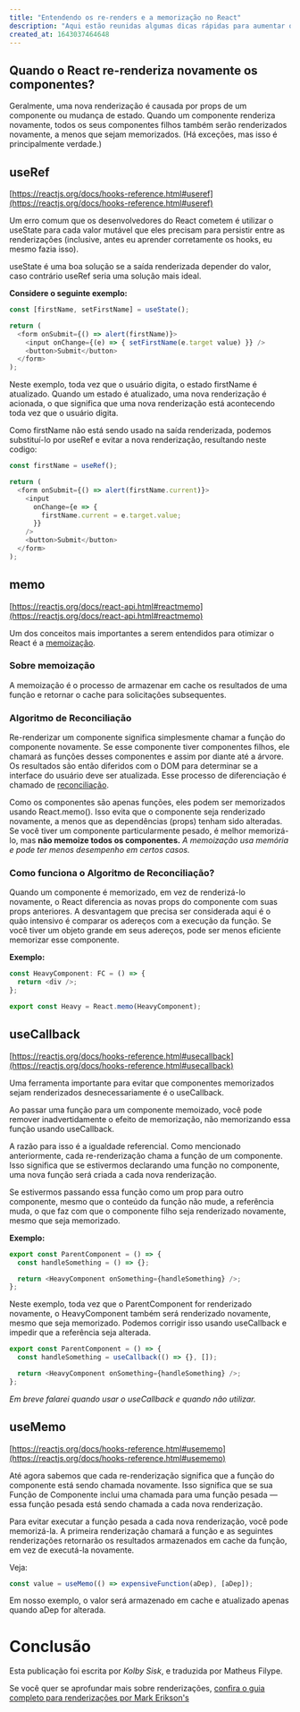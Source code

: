 ```yaml
---
title: "Entendendo os re-renders e a memorização no React"
description: "Aqui estão reunidas algumas dicas rápidas para aumentar o desempenho em seu aplicativo React, entendendo a re-renderização e a memorização."
created_at: 1643037464648
---
```


## Quando o React re-renderiza novamente os componentes?

Geralmente, uma nova renderização é causada por props de um componente ou mudança de estado. Quando um componente renderiza novamente, todos os seus componentes filhos também serão renderizados novamente, a menos que sejam memorizados. (Há exceções, mas isso é principalmente verdade.)

## useRef

[https://reactjs.org/docs/hooks-reference.html#useref](https://reactjs.org/docs/hooks-reference.html#useref)

Um erro comum que os desenvolvedores do React cometem é utilizar o useState para cada valor mutável que eles precisam para persistir entre as renderizações (inclusive, antes eu aprender corretamente os hooks, eu mesmo fazia isso).

useState é uma boa solução se a saída renderizada depender do valor, caso contrário useRef seria uma solução mais ideal.

**Considere o seguinte exemplo:**

```javascript
const [firstName, setFirstName] = useState();

return (
  <form onSubmit={() => alert(firstName)}>
    <input onChange={(e) => { setFirstName(e.target value) }} />
    <button>Submit</button>
  </form>
);
```

Neste exemplo, toda vez que o usuário digita, o estado firstName é atualizado. Quando um estado é atualizado, uma nova renderização é acionada, o que significa que uma nova renderização está acontecendo toda vez que o usuário digita.

Como firstName não está sendo usado na saída renderizada, podemos substituí-lo por useRef e evitar a nova renderização, resultando neste codigo:

```javascript
const firstName = useRef();

return (
  <form onSubmit={() => alert(firstName.current)}>
    <input
      onChange={e => {
        firstName.current = e.target.value;
      }}
    />
    <button>Submit</button>
  </form>
);
```

## memo

[https://reactjs.org/docs/react-api.html#reactmemo](https://reactjs.org/docs/react-api.html#reactmemo)

Um dos conceitos mais importantes a serem entendidos para otimizar o React é a [memoização](https://en.wikipedia.org/wiki/Memoization).

### Sobre memoização

A memoização é o processo de armazenar em cache os resultados de uma função e retornar o cache para solicitações subsequentes.

### Algoritmo de Reconciliação

Re-renderizar um componente significa simplesmente chamar a função do componente novamente. Se esse componente tiver componentes filhos, ele chamará as funções desses componentes e assim por diante até a árvore. Os resultados são então diferidos com o DOM para determinar se a interface do usuário deve ser atualizada. Esse processo de diferenciação é chamado de [reconciliação](https://reactjs.org/docs/reconciliation.html).

Como os componentes são apenas funções, eles podem ser memorizados usando React.memo(). Isso evita que o componente seja renderizado novamente, a menos que as dependências (props) tenham sido alteradas. Se você tiver um componente particularmente pesado, é melhor memorizá-lo, mas **não memoize todos os componentes.**
_A memoização usa memória e pode ter menos desempenho em certos casos._

### Como funciona o Algoritmo de Reconciliação?

Quando um componente é memorizado, em vez de renderizá-lo novamente, o React diferencia as novas props do componente com suas props anteriores. A desvantagem que precisa ser considerada aqui é o quão intensivo é comparar os adereços com a execução da função. Se você tiver um objeto grande em seus adereços, pode ser menos eficiente memorizar esse componente.

**Exemplo:**

```javascript
const HeavyComponent: FC = () => {
  return <div />;
};

export const Heavy = React.memo(HeavyComponent);
```

## useCallback

[https://reactjs.org/docs/hooks-reference.html#usecallback](https://reactjs.org/docs/hooks-reference.html#usecallback)

Uma ferramenta importante para evitar que componentes memorizados sejam renderizados desnecessariamente é o useCallback.

Ao passar uma função para um componente memoizado, você pode remover inadvertidamente o efeito de memorização, não memorizando essa função usando useCallback.

A razão para isso é a igualdade referencial. Como mencionado anteriormente, cada re-renderização chama a função de um componente. Isso significa que se estivermos declarando uma função no componente, uma nova função será criada a cada nova renderização.

Se estivermos passando essa função como um prop para outro componente, mesmo que o conteúdo da função não mude, a referência muda, o que faz com que o componente filho seja renderizado novamente, mesmo que seja memorizado.

**Exemplo:**

```javascript
export const ParentComponent = () => {
  const handleSomething = () => {};

  return <HeavyComponent onSomething={handleSomething} />;
};
```

Neste exemplo, toda vez que o ParentComponent for renderizado novamente, o HeavyComponent também será renderizado novamente, mesmo que seja memorizado. Podemos corrigir isso usando useCallback e impedir que a referência seja alterada.

```javascript
export const ParentComponent = () => {
  const handleSomething = useCallback(() => {}, []);

  return <HeavyComponent onSomething={handleSomething} />;
};
```

_Em breve falarei quando usar o useCallback e quando não utilizar._

## useMemo

[https://reactjs.org/docs/hooks-reference.html#usememo](https://reactjs.org/docs/hooks-reference.html#usememo)

Até agora sabemos que cada re-renderização significa que a função do componente está sendo chamada novamente. Isso significa que se sua Função de Componente inclui uma chamada para uma função pesada — essa função pesada está sendo chamada a cada nova renderização.

Para evitar executar a função pesada a cada nova renderização, você pode memorizá-la. A primeira renderização chamará a função e as seguintes renderizações retornarão os resultados armazenados em cache da função, em vez de executá-la novamente.

Veja:

```javascript
const value = useMemo(() => expensiveFunction(aDep), [aDep]);
```

Em nosso exemplo, o valor será armazenado em cache e atualizado apenas quando aDep for alterada.

# Conclusão

Esta publicação foi escrita por _Kolby Sisk_, e traduzida por Matheus Filype.

Se você quer se aprofundar mais sobre renderizações, [confira o guia completo para renderizações por Mark Erikson's](https://blog.isquaredsoftware.com/2020/05/blogged-answers-a-mostly-complete-guide-to-react-rendering-behavior/)
